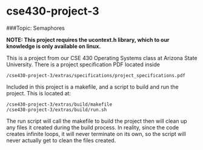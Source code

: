 cse430-project-3 
=======================================

###Topic: Semaphores

**NOTE: This project requires the ucontext.h library, which to our knowledge is only available on linux.**

This is a project from our CSE 430 Operating Systems class at Arizona State University.  There is a project specification PDF located inside 

    /cse430-project-3/extras/specifications/project_specifications.pdf

Included in this project is a makefile, and a script to build and run the project. This is located at:

    /cse430-project-3/extras/build/makefile
    /cse430-project-3/extras/build/run.sh

The run script will call the makefile to build the project then will clean up any files it created during the build process. In reality, since the code creates infinite loops, it will never terminate on its own, so the script will never actually get to clean the files created.
